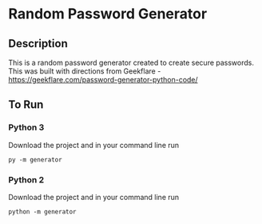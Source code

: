# Random Password Generator

## Description

This is a random password generator created to create secure passwords. This was built with directions from Geekflare - https://geekflare.com/password-generator-python-code/

## To Run
 
### Python 3
Download the project and in your command line run 
```
py -m generator

```

### Python 2
Download the project and in your command line run 
```
python -m generator

```